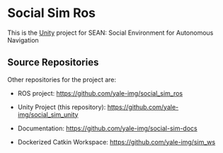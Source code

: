 # Social Sim Ros

This is the [Unity](https://unity.com) project for SEAN: Social Environment for Autonomous Navigation

## Source Repositories

Other repositories for the project are:

  - ROS project: https://github.com/yale-img/social_sim_ros

  - Unity Project (this repository): https://github.com/yale-img/social_sim_unity

  - Documentation: https://github.com/yale-img/social-sim-docs

  - Dockerized Catkin Workspace: https://github.com/yale-img/sim_ws
